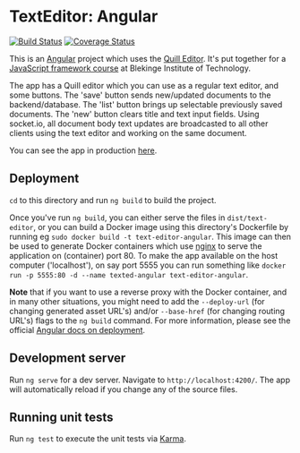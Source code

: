 # TextEditor: Angular
[![Build Status](https://app.travis-ci.com/datalowe/text-editor-angular.svg?branch=main)](https://app.travis-ci.com/datalowe/text-editor-angular)
[![Coverage Status](https://coveralls.io/repos/github/datalowe/text-editor-angular/badge.svg?branch=main)](https://coveralls.io/github/datalowe/text-editor-angular?branch=main)

This is an [Angular](https://angular.io) project which uses the [Quill Editor](https://quilljs.com/). It's put together for a [JavaScript framework course](https://jsramverk.se) at Blekinge Institute of Technology.

The app has a Quill editor which you can use as a regular text editor, and some buttons. The 'save' button sends new/updated documents to the backend/database. The 'list' button brings up selectable previously saved documents. The 'new' button clears title and text input fields. Using socket.io, all document body text updates are broadcasted to all other clients using the text editor and working on the same document.

You can see the app in production [here](https://datalowe.com/text-editor/).

## Deployment
`cd` to this directory and run `ng build` to build the project. 

Once you've run `ng build`, you can either serve the files in `dist/text-editor`, or you can build a Docker image using this directory's Dockerfile by running eg `sudo docker build -t text-editor-angular`. This image can then be used to generate Docker containers which use [nginx](https://nginx.org/) to serve the application on (container) port 80. To make the app available on the host computer ('localhost'), on say port 5555 you can run something like `docker run -p 5555:80 -d --name texted-angular text-editor-angular`. 

__Note__ that if you want to use a reverse proxy with the Docker container, and in many other situations, you might need to add the `--deploy-url` (for changing generated asset URL's) and/or `--base-href` (for changing routing URL's) flags to the `ng build` command. For more information, please see the official [Angular docs on deployment](https://angular.io/guide/deployment#the-deploy-url).

## Development server
Run `ng serve` for a dev server. Navigate to `http://localhost:4200/`. The app will automatically reload if you change any of the source files.

## Running unit tests
Run `ng test` to execute the unit tests via [Karma](https://karma-runner.github.io).

